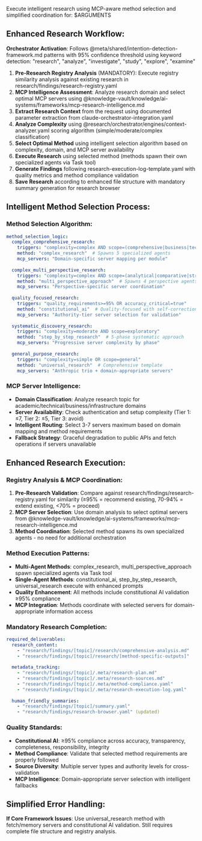 Execute intelligent research using MCP-aware method selection and simplified coordination for: $ARGUMENTS

## Enhanced Research Workflow:

**Orchestrator Activation**: Follows @meta/shared/intention-detection-framework.md patterns with 95% confidence threshold using keyword detection: "research", "analyze", "investigate", "study", "explore", "examine"

1. **Pre-Research Registry Analysis** (MANDATORY): Execute registry similarity analysis against existing research in research/findings/research-registry.yaml
2. **MCP Intelligence Assessment**: Analyze research domain and select optimal MCP servers using @knowledge-vault/knowledge/ai-systems/frameworks/mcp-research-intelligence.md
3. **Extract Research Context** from the request using documented parameter extraction from claude-orchestrator-integration.yaml  
4. **Analyze Complexity** using @research/orchestrator/engines/context-analyzer.yaml scoring algorithm (simple/moderate/complex classification)
5. **Select Optimal Method** using intelligent selection algorithm based on complexity, domain, and MCP server availability
6. **Execute Research** using selected method (methods spawn their own specialized agents via Task tool)
7. **Generate Findings** following research-execution-log-template.yaml with quality metrics and method compliance validation
8. **Save Research** according to enhanced file structure with mandatory summary generation for research browser

## Intelligent Method Selection Process:

### Method Selection Algorithm:
```yaml
method_selection_logic:
  complex_comprehensive_research:
    triggers: "complexity=complex AND scope=(comprehensive|business|technical)"
    method: "complex_research"  # Spawns 5 specialized agents
    mcp_servers: "Domain-specific server mapping per module"
    
  complex_multi_perspective_research:
    triggers: "complexity=complex AND scope=(analytical|comparative|strategic)"
    method: "multi_perspective_approach"  # Spawns 4 perspective agents
    mcp_servers: "Perspective-specific server coordination"
    
  quality_focused_research:
    triggers: "quality_requirements>=95% OR accuracy_critical=true"
    method: "constitutional_ai"  # Quality-focused with self-correction
    mcp_servers: "Authority-tier server selection for validation"
    
  systematic_discovery_research:
    triggers: "complexity=moderate AND scope=exploratory"
    method: "step_by_step_research"  # 5-phase systematic approach
    mcp_servers: "Progressive server complexity by phase"
    
  general_purpose_research:
    triggers: "complexity=simple OR scope=general"
    method: "universal_research"  # Comprehensive template
    mcp_servers: "Anthropic trio + domain-appropriate servers"
```

### MCP Server Intelligence:
- **Domain Classification**: Analyze research topic for academic/technical/business/infrastructure domains
- **Server Availability**: Check authentication and setup complexity (Tier 1: ≤7, Tier 2: ≤5, Tier 3: avoid)
- **Intelligent Routing**: Select 3-7 servers maximum based on domain mapping and method requirements  
- **Fallback Strategy**: Graceful degradation to public APIs and fetch operations if servers unavailable

## Enhanced Research Execution:

### Registry Analysis & MCP Coordination:
1. **Pre-Research Validation**: Compare against research/findings/research-registry.yaml for similarity (≥95% = recommend existing, 70-94% = extend existing, <70% = proceed)
2. **MCP Server Selection**: Use domain analysis to select optimal servers from @knowledge-vault/knowledge/ai-systems/frameworks/mcp-research-intelligence.md
3. **Method Coordination**: Selected method spawns its own specialized agents - no need for additional orchestration

### Method Execution Patterns:
- **Multi-Agent Methods**: complex_research, multi_perspective_approach spawn specialized agents via Task tool
- **Single-Agent Methods**: constitutional_ai, step_by_step_research, universal_research execute with enhanced prompts
- **Quality Enhancement**: All methods include constitutional AI validation ≥95% compliance
- **MCP Integration**: Methods coordinate with selected servers for domain-appropriate information access

### Mandatory Research Completion:
```yaml
required_deliverables:
  research_content:
    - "research/findings/[topic]/research/comprehensive-analysis.md"
    - "research/findings/[topic]/research/[method-specific-outputs]"
  
  metadata_tracking:
    - "research/findings/[topic]/.meta/research-plan.md"
    - "research/findings/[topic]/.meta/research-sources.md"
    - "research/findings/[topic]/.meta/method-compliance.yaml"
    - "research/findings/[topic]/.meta/research-execution-log.yaml"
  
  human_friendly_summaries:
    - "research/findings/[topic]/summary.yaml"
    - "research/findings/research-browser.yaml" (updated)
```

### Quality Standards:
- **Constitutional AI**: ≥95% compliance across accuracy, transparency, completeness, responsibility, integrity
- **Method Compliance**: Validate that selected method requirements are properly followed
- **Source Diversity**: Multiple server types and authority levels for cross-validation
- **MCP Intelligence**: Domain-appropriate server selection with intelligent fallbacks

## Simplified Error Handling:

**If Core Framework Issues**: Use universal_research method with fetch/memory servers and constitutional AI validation. Still requires complete file structure and registry analysis.